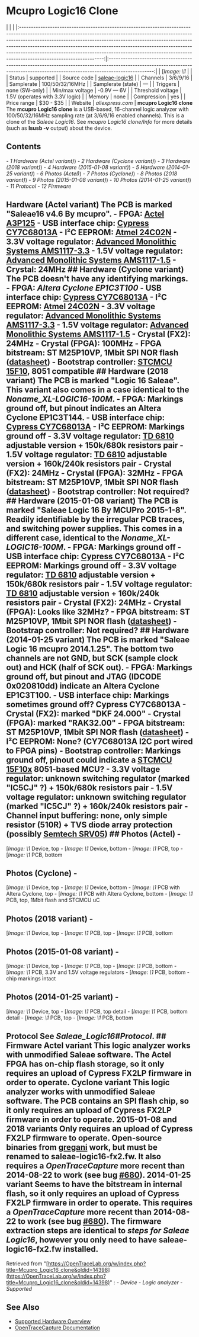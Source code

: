 # Mcupro Logic16 Clone
| | | |:-----------------------------------------------------------------------------------------------------------------------------------------------------------------------------------------------------------------------------------------------------------------------------------------------------------------------------------------------------------------------------------------------------------------------------------------:|:-------------------------------------------------------------------------------------------------------------------------------------------------------------------------------:| | [*Image: \1* | | | Status | supported | | Source code | [saleae-logic16](http://github.com/OpenTraceLab/?p=OpenTraceCapture.git;a=tree;f=src/hardware/saleae-logic16) | | Channels | 3/6/9/16 | | Samplerate | 100/50/32/16MHz | | Samplerate (state) | — | | Triggers | none (SW-only) | | Min/max voltage | -0.9V — 6V | | Threshold voltage | 1.5V (operates with 3.3V logic) | | Memory | none | | Compression | yes | | Price range | \$30 - \$35 | | Website | *aliexpress.com* | **mcupro Logic16 clone** The **mcupro Logic16 clone** is a USB-based, 16-channel logic analyzer with 100/50/32/16MHz sampling rate (at 3/6/9/16 enabled channels). This is a clone of the *Saleae Logic16*. See *mcupro Logic16 clone/Info* for more details (such as **lsusb -v** output) about the device.
## Contents
\- *1 Hardware (Actel variant)*) \- *2 Hardware (Cyclone variant)*) \- *3 Hardware (2018 variant)*) \- *4 Hardware (2015-01-08 variant)*) \- *5 Hardware (2014-01-25 variant)*) \- *6 Photos (Actel)*) \- *7 Photos (Cyclone)*) \- *8 Photos (2018 variant)*) \- *9 Photos (2015-01-08 variant)*) \- *10 Photos (2014-01-25 variant)*) \- *11 Protocol* \- *12 Firmware*
## Hardware (Actel variant) The PCB is marked "Saleae16 v4.6 By mcupro". \- **FPGA**: [Actel A3P125](https://www.actel.com/documents/PA3_DS.pdf) \- **USB interface chip**: [Cypress CY7C68013A](http://www.cypress.com/?docID=45142) \- **I²C EEPROM**: [Atmel 24C02N](http://www.atmel.com/Images/doc3256.pdf) \- **3.3V voltage regulator**: [Advanced Monolithic Systems AMS1117-3.3](http://ams-semitech.com/attachments/File/AMS1117_20120314.pdf) \- **1.5V voltage regulator**: [Advanced Monolithic Systems AMS1117-1.5](http://ams-semitech.com/attachments/File/AMS1117_20120314.pdf) \- **Crystal**: 24MHz ## Hardware (Cyclone variant) The PCB doesn't have any identifying markings. \- **FPGA**: *Altera Cyclone EP1C3T100* \- **USB interface chip**: [Cypress CY7C68013A](http://www.cypress.com/?docID=45142) \- **I²C EEPROM**: [Atmel 24C02N](http://www.atmel.com/Images/doc3256.pdf) \- **3.3V voltage regulator**: [Advanced Monolithic Systems AMS1117-3.3](http://ams-semitech.com/attachments/File/AMS1117_20120314.pdf) \- **1.5V voltage regulator**: [Advanced Monolithic Systems AMS1117-1.5](http://ams-semitech.com/attachments/File/AMS1117_20120314.pdf) \- **Crystal (FX2)**: 24MHz \- **Crystal (FPGA)**: 100MHz \- **FPGA bitstream**: ST M25P10VP, 1Mbit SPI NOR flash ([datasheet](https://cdn.datasheetspdf.com/pdf-down/2/5/P/25P10VP-STMicroelectronics.pdf)) \- **Bootstrap controller**: [STCMCU 15F10](http://www.stcmcu.com/datasheet/stc/STC-AD-PDF/STC15.pdf), 8051 compatible ## Hardware (2018 variant) The PCB is marked "Logic 16 Saleae". This variant also comes in a case identical to the *Noname_XL-LOGIC16-100M*. \- **FPGA**: Markings ground off, but pinout indicates an Altera Cyclone EP1C3T144. \- **USB interface chip**: [Cypress CY7C68013A](http://www.cypress.com/?docID=45142) \- **I²C EEPROM**: Markings ground off \- **3.3V voltage regulator**: [TD 6810](http://www.techcodesemi.com/cn/products_info.asp?pid=26) adjustable version + 150k/680k resistors pair \- **1.5V voltage regulator**: [TD 6810](http://www.techcodesemi.com/cn/products_info.asp?pid=26) adjustable version + 160k/240k resistors pair \- **Crystal (FX2)**: 24MHz \- **Crystal (FPGA)**: 32MHz \- **FPGA bitstream**: ST M25P10VP, 1Mbit SPI NOR flash ([datasheet](https://cdn.datasheetspdf.com/pdf-down/2/5/P/25P10VP-STMicroelectronics.pdf)) \- **Bootstrap controller**: Not required? ## Hardware (2015-01-08 variant) The PCB is marked "Saleae Logic 16 By MCUPro 2015-1-8". Readily identifiable by the irregular PCB traces, and switching power supplies. This comes in a different case, identical to the *Noname_XL-LOGIC16-100M*. \- **FPGA**: Markings ground off \- **USB interface chip**: [Cypress CY7C68013A](http://www.cypress.com/?docID=45142) \- **I²C EEPROM**: Markings ground off \- **3.3V voltage regulator**: [TD 6810](http://www.techcodesemi.com/cn/products_info.asp?pid=26) adjustable version + 150k/680k resistors pair \- **1.5V voltage regulator**: [TD 6810](http://www.techcodesemi.com/cn/products_info.asp?pid=26) adjustable version + 160k/240k resistors pair \- **Crystal (FX2)**: 24MHz \- **Crystal (FPGA)**: Looks like 32MHz? \- **FPGA bitstream**: ST M25P10VP, 1Mbit SPI NOR flash ([datasheet](https://cdn.datasheetspdf.com/pdf-down/2/5/P/25P10VP-STMicroelectronics.pdf)) \- **Bootstrap controller**: Not required? ## Hardware (2014-01-25 variant) The PCB is marked "Saleae Logic 16 mcupro 2014.1.25". The bottom two channels are not GND, but SCK (sample clock out) and HCK (half of SCK out). \- **FPGA**: Markings ground off, but pinout and JTAG (IDCODE 0x020810dd) indicate an Altera Cyclone EP1C3T100. \- **USB interface chip**: Markings sometimes ground off? Cypress CY7C68013A \- **Crystal (FX2)**: marked "DKF 24.000" \- **Crystal (FPGA)**: marked "RAK32.00" \- **FPGA bitstream**: ST M25P10VP, 1Mbit SPI NOR flash ([datasheet](https://cdn.datasheetspdf.com/pdf-down/2/5/P/25P10VP-STMicroelectronics.pdf)) \- **I²C EEPROM**: None? (CY7C68013A I2C port wired to FPGA pins) \- **Bootstrap controller**: Markings ground off, pinout could indicate a [STCMCU 15F10x](http://www.stcmcu.com/datasheet/stc/STC-AD-PDF/STC15.pdf) 8051-based MCU? \- **3.3V voltage regulator**: unknown switching regulator (marked "IC5CJ" ?) + 150k/680k resistors pair \- **1.5V voltage regulator**: unknown switching regulator (marked "IC5CJ" ?) + 160k/240k resistors pair \- **Channel input buffering**: none, only simple resistor (510R) + TVS diode array protection (possibly [Semtech SRV05](http://www.semtech.com/images/datasheet/srv05-4.pdf)) ## Photos (Actel) \-
[*Image: \1*
Device, top
\-
[*Image: \1*
Device, bottom
\-
[*Image: \1*
PCB, top
\-
[*Image: \1*
PCB, bottom
## Photos (Cyclone) \-
[*Image: \1*
Device, top
\-
[*Image: \1*
Device, bottom
\-
[*Image: \1*
PCB with Altera Cyclone, top
\-
[*Image: \1*
PCB with Altera Cyclone, bottom
\-
[*Image: \1*
PCB, top, 1Mbit flash and STCMCU uC
## Photos (2018 variant) \-
[*Image: \1*
Device, top
\-
[*Image: \1*
PCB, top
\-
[*Image: \1*
PCB, bottom
## Photos (2015-01-08 variant) \-
[*Image: \1*
Device, top
\-
[*Image: \1*
PCB, top
\-
[*Image: \1*
PCB, bottom
\-
[*Image: \1*
PCB, 3.3V and 1.5V voltage regulators
\-
[*Image: \1*
PCB, bottom - chip markings intact
## Photos (2014-01-25 variant) \-
[*Image: \1*
Device, top
\-
[*Image: \1*
PCB, top detail
\-
[*Image: \1*
PCB, bottom detail
\-
[*Image: \1*
PCB, top
\-
[*Image: \1*
PCB, bottom
## Protocol See *Saleae_Logic16#Protocol*. ## Firmware Actel variant This logic analyzer works with unmodified Saleae software. The Actel FPGA has on-chip flash storage, so it only requires an upload of Cypress FX2LP firmware in order to operate. Cyclone variant This logic analyzer works with unmodified Saleae software. The PCB contains an SPI flash chip, so it only requires an upload of Cypress FX2LP firmware in order to operate. 2015-01-08 and 2018 variants Only requires an upload of Cypress FX2LP firmware to operate. Open-source binaries from [gregani](https://github.com/gregani/la16fw) work, but must be renamed to **saleae-logic16-fx2.fw**. It also requires a *OpenTraceCapture* more recent than 2014-08-22 to work (see bug [#680](http://OpenTraceLab.org/bugzilla/show_bug.cgi?id=680#c4)). 2014-01-25 variant Seems to have the bitstream in internal flash, so it only requires an upload of Cypress FX2LP firmware in order to operate. This requires a *OpenTraceCapture* more recent than 2014-08-22 to work (see bug [#680](http://OpenTraceLab.org/bugzilla/show_bug.cgi?id=680#c4)). The firmware extraction steps are identical to *steps for Saleae Logic16*, however you only need to have **saleae-logic16-fx2.fw** installed.
Retrieved from "[https://OpenTraceLab.org/w/index.php?title=Mcupro_Logic16_clone&oldid=14398](https://OpenTraceLab.org/w/index.php?title=Mcupro_Logic16_clone&oldid=14398)"
: \- *Device* \- *Logic analyzer* \- *Supported*
## See Also
- [Supported Hardware Overview](../supported-hardware.md)
- [OpenTraceCapture Documentation](../../opentracecapture/overview.md)
